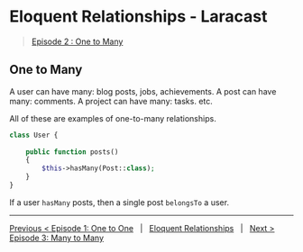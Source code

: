 # Eloquent Relationships - Laracast
> [Episode 2 : One to Many](https://laracasts.com/series/eloquent-relationships/episodes/2)

## One to Many

A user can have many: blog posts, jobs, achievements. 
A post can have many: comments.
A project can have many: tasks.
etc.

All of these are examples of one-to-many relationships.

```php 
class User {
    
    public function posts() 
    {
        $this->hasMany(Post::class);
    }    
}
```

If a user `hasMany` posts, then a single post `belongsTo` a user.

---

[Previous < Episode 1: One to One](onetoone.md) &nbsp; | &nbsp; [Eloquent Relationships](/eloquent/relationships/) &nbsp; | &nbsp; [Next > Episode 3: Many to Many](manytomany.md)

